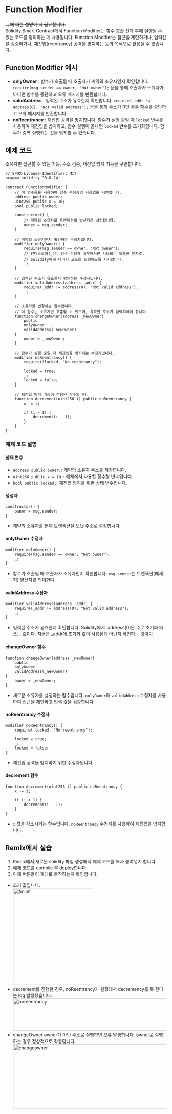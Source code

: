 # Function Modifier
~~`_;`에 대한 설명이 더 필요합니다.~~ <br>
Solidity Smart Contract에서 Function Modifier는 함수 호출 전과 후에 실행될 수 있는 코드를 정의하는 데 사용됩니다. Function Modifier는 접근을 제한하거나, 입력값을 검증하거나, 재진입(reentrancy) 공격을 방지하는 등의 목적으로 활용될 수 있습니다.

## Function Modifier 예시

- **onlyOwner** : 함수가 호출될 때 호출자가 계약의 소유자인지 확인합니다. `require(msg.sender == owner, "Not owner");` 문을 통해 호출자가 소유자가 아니면 함수를 중단하고 오류 메시지를 반환합니다.
- **validAddress** : 입력된 주소가 유효한지 확인합니다. `require(_addr != address(0), "Not valid address");` 문을 통해 주소가 0인 경우 함수를 중단하고 오류 메시지를 반환합니다.
- **noReentrancy** : 재진입 공격을 방지합니다. 함수가 실행 중일 때 `locked` 변수를 사용하여 재진입을 방지하고, 함수 실행이 끝나면 `locked` 변수를 초기화합니다. 함수가 중복 실행되는 것을 방지할 수 있습니다.

## 예제 코드
소유자만 접근할 수 있는 기능, 주소 검증, 재진입 방지 기능을 구현합니다.

```solidity
// SPDX-License-Identifier: MIT
pragma solidity ^0.8.24;

contract FunctionModifier {
    // 이 변수들을 사용하여 함수 수정자의 사용법을 시연합니다.
    address public owner;
    uint256 public x = 10;
    bool public locked;

    constructor() {
        // 계약의 소유자를 트랜잭션의 발신자로 설정합니다.
        owner = msg.sender;
    }

    // 계약의 소유자인지 확인하는 수정자입니다.
    modifier onlyOwner() {
        require(msg.sender == owner, "Not owner");
        // 언더스코어(_)는 함수 수정자 내부에서만 사용되는 특별한 문자로,
        // Solidity에게 나머지 코드를 실행하도록 지시합니다.
        _;
    }

    // 입력된 주소가 유효한지 확인하는 수정자입니다.
    modifier validAddress(address _addr) {
        require(_addr != address(0), "Not valid address");
        _;
    }

    // 소유자를 변경하는 함수입니다.
    // 이 함수는 소유자만 호출할 수 있으며, 유효한 주소가 입력되어야 합니다.
    function changeOwner(address _newOwner)
        public
        onlyOwner
        validAddress(_newOwner)
    {
        owner = _newOwner;
    }

    // 함수가 실행 중일 때 재진입을 방지하는 수정자입니다.
    modifier noReentrancy() {
        require(!locked, "No reentrancy");

        locked = true;
        _;
        locked = false;
    }

    // 재진입 방지 기능이 적용된 함수입니다.
    function decrement(uint256 i) public noReentrancy {
        x -= i;

        if (i > 1) {
            decrement(i - 1);
        }
    }
}
```

### 예제 코드 설명

#### 상태 변수
- `address public owner;`: 계약의 소유자 주소를 저장합니다.
- `uint256 public x = 10;`: 예제에서 사용할 정수형 변수입니다.
- `bool public locked;`: 재진입 방지를 위한 상태 변수입니다.

#### 생성자
```solidity
constructor() {
    owner = msg.sender;
}
```
- 계약의 소유자를 현재 트랜잭션을 보낸 주소로 설정합니다.

#### onlyOwner 수정자
```solidity
modifier onlyOwner() {
    require(msg.sender == owner, "Not owner");
    _;
}
```
- 함수가 호출될 때 호출자가 소유자인지 확인합니다. `msg.sender`는 트랜젝션(메세지) 발신자를 의미한다.

#### validAddress 수정자
```solidity
modifier validAddress(address _addr) {
    require(_addr != address(0), "Not valid address");
    _;
}
```
- 입력된 주소가 유효한지 확인합니다. Solidity에서 `address(0)은 주로 초기화 때 쓰는 값이다. 지금은 _addr에 초기화 값이 사용된게 아닌지 확인하는 것이다.

#### changeOwner 함수
```solidity
function changeOwner(address _newOwner)
    public
    onlyOwner
    validAddress(_newOwner)
{
    owner = _newOwner;
}
```
- 새로운 소유자를 설정하는 함수입니다. `onlyOwner`와 `validAddress` 수정자를 사용하여 접근을 제한하고 입력 값을 검증합니다.

#### noReentrancy 수정자
```solidity
modifier noReentrancy() {
    require(!locked, "No reentrancy");

    locked = true;
    _;
    locked = false;
}
```
- 재진입 공격을 방지하기 위한 수정자입니다.

#### decrement 함수
```solidity
function decrement(uint256 i) public noReentrancy {
    x -= i;

    if (i > 1) {
        decrement(i - 1);
    }
}
```
- `x` 값을 감소시키는 함수입니다. `noReentrancy` 수정자를 사용하여 재진입을 방지합니다.

## Remix에서 실습 
1. Remix에서 새로운 solidity 파일 생성해서 예제 코드를 복사 붙여넣기 합니다.
2. 예제 코드를 compile 후 deploy합니다.
3. 아래 버튼들이 제대로 동작하는지 확인합니다.

- 초기 값입니다. <br/>
<img src= "https://github.com/Joon2000/Solidity-modules/blob/01752bdda7fa47e51918004ff029d72416de6492/images/functionmodifier/fminit.png" width="250px" height="300px" 
  title="fminit" alt="fminit"><br/>
- decrement를 진행한 경우, noReentrancy가 실행돼서 decremency를 못 한다는 log 발생했습니다.
<img src= "https://github.com/Joon2000/Solidity-modules/blob/01752bdda7fa47e51918004ff029d72416de6492/images/functionmodifier/noreentrancy.png" width="1000px" height="100px" 
  title="noreentrancy" alt="noreentrancy"><br/>
- changeOwner owner가 아닌 주소로 실행하면 오류 발생합니다. owner로 실행하는 경우 정상적으로 작동합니다.
<img src= "https://github.com/Joon2000/Solidity-modules/blob/01752bdda7fa47e51918004ff029d72416de6492/images/functionmodifier/changeowner.png" width="1000px" height="200px" 
  title="changeowner" alt="changeowner"><br/>
